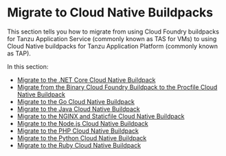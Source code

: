# Migrate to Cloud Native Buildpacks

This section tells you how to migrate from using Cloud Foundry buildpacks for Tanzu Application Service
(commonly known as TAS for VMs) to using Cloud Native buildpacks for Tanzu Application Platform (commonly known as TAP).

In this section:

- [Migrate to the .NET Core Cloud Native Buildpack](tas-migration/buildpacks/dotnet-core.hbs.md)
- [Migrate from the Binary Cloud Foundry Buildpack to the Procfile Cloud Native Buildpack](tas-migration/buildpacks/binary.hbs.md)
- [Migrate to the Go Cloud Native Buildpack](tas-migration/buildpacks/go.hbs.md)
- [Migrate to the Java Cloud Native Buildpack](tas-migration/buildpacks/java.hbs.md)
- [Migrate to the NGINX and Staticfile Cloud Native Buildpack](tas-migration/buildpacks/nginx-and-staticfile.hbs.md)
- [Migrate to the Node.js Cloud Native Buildpack](tas-migration/buildpacks/nodejs.hbs.md)
- [Migrate to the PHP Cloud Native Buildpack](tas-migration/buildpacks/php.hbs.md)
- [Migrate to the Python Cloud Native Buildpack](tas-migration/buildpacks/python.hbs.md)
- [Migrate to the Ruby Cloud Native Buildpack](tas-migration/buildpacks/ruby.hbs.md)
